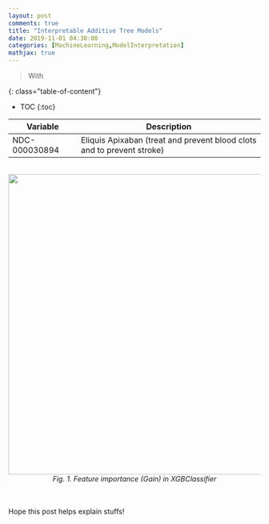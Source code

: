 ```yaml
---
layout: post
comments: true
title: "Interpretable Additive Tree Models"
date: 2019-11-01 04:30:00
categories: [MachineLearning,ModelInterpretation]
mathjax: true
---
```


> With 


{: class="table-of-content"}
* TOC
{:toc}


|  Variable  |  Description |
| ------------ | ------------ |
| NDC-000030894 | Eliquis Apixaban (treat and prevent blood clots and to prevent stroke) | 



<br>
<div style="text-align: center"><img src="./images/.png" width="600px" /></div>

<center> <i>Fig. 1. Feature importance (Gain) in XGBClassifier</i> </center>


<br><br>
Hope this post helps explain stuffs!

